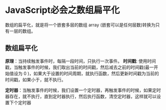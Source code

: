 # JavaScript必会之数组扁平化
  数组的扁平化，就是将一个嵌套多层的数组 array (嵌套可以是任何层数)转换为只有一层的数组。

## 数组扁平化
  **原理**：当持续触发事件时，每隔一段时间，只执行一次事件。
  **时间戳**: 使用时间戳，当触发事件的时候，我们取出当前的时间戳，然后减去之前的时间戳(最一开始值设为 0 )，如果大于设置的时间周期，就执行函数，然后更新时间戳为当前的时间戳，如果小于，就不执行。
  
  **定时器**：当触发事件的时候，我们设置一个定时器，再触发事件的时候，如果定时器存在，就不执行，直到定时器执行，然后执行函数，清空定时器，这样就可以设置下个定时器

